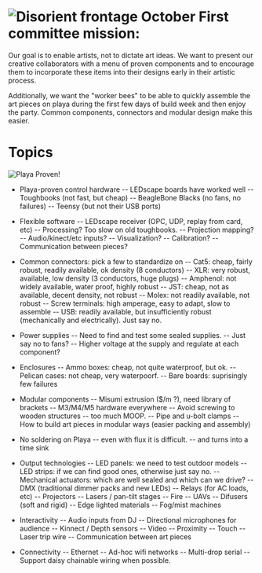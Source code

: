 ![Disorient frontage](https://farm6.staticflickr.com/5576/15120420272_2e28c9a568.jpg)
October First committee mission:
================================

Our goal is to enable artists, not to dictate art ideas.  We want to
present our creative collaborators with a menu of proven components
and to encourage them to incorporate these items into their designs early
in their artistic process.

Additionally, we want the "worker bees" to be able to quickly assemble
the art pieces on playa during the first few days of build week and then
enjoy the party.  Common components, connectors and modular design make
this easier.


Topics
======

![Playa Proven!](https://farm6.staticflickr.com/5569/14921564917_2c1db67795.jpg)
* Playa-proven control hardware
--  LEDscape boards have worked well
--  Toughbooks (not fast, but cheap)
--  BeagleBone Blacks (no fans, no failures)
--  Teensy (but not their USB ports)


* Flexible software
--  LEDscape receiver (OPC, UDP, replay from card, etc)
--  Processing?  Too slow on old toughbooks.
--  Projection mapping?
--  Audio/kinect/etc inputs?
--  Visualization?
--  Calibration?
--  Communication between pieces?


* Common connectors: pick a few to standardize on
--  Cat5: cheap, fairly robust, readily available, ok density (8 conductors)
--  XLR: very robust, available, low density (3 conductors, huge plugs)
--  Amphenol: not widely available, water proof, highly robust
--  JST: cheap, not as available, decent density, not robust
--  Molex: not readily available, not robust
--  Screw terminals: high amperage, easy to adapt, slow to assemble
--  USB: readily available, but insufficiently robust (mechanically
and electrically).  Just say no.


* Power supplies
--  Need to find and test some sealed supplies.
--  Just say no to fans?
--  Higher voltage at the supply and regulate at each component?


* Enclosures
--  Ammo boxes: cheap, not quite waterproof, but ok.
--  Pelican cases: not cheap, very waterpoorf.
--  Bare boards: suprisingly few failures


* Modular components
--  Misumi extrusion ($/m ?), need library of brackets
--  M3/M4/M5 hardware everywhere
--  Avoid screwing to wooden structures -- too much MOOP.
--  Pipe and u-bolt clamps
--  How to build art pieces in modular ways (easier packing and assembly)


* No soldering on Playa
--  even with flux it is difficult.
--  and turns into a time sink


* Output technologies
--  LED panels: we need to test outdoor models
--  LED strips: if we can find good ones, otherwise just say no.
--  Mechanical actuators: which are well sealed and which can we drive?
--  DMX (traditional dimmer packs and new LEDs)
--  Relays (for AC loads, etc)
--  Projectors
--  Lasers / pan-tilt stages
--  Fire
--  UAVs
--  Difusers (soft and rigid)
--  Edge lighted materials
--  Fog/mist machines


* Interactivity
--  Audio inputs from DJ
--  Directional microphones for audience
--  Kinnect / Depth sensors
--  Video
--  Proximity
--  Touch
--  Laser trip wire
--  Communication between art pieces


* Connectivity
--  Ethernet
--  Ad-hoc wifi networks
--  Multi-drop serial
--  Support daisy chainable wiring when possible.
